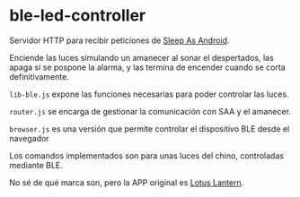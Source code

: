 # ble-led-controller

Servidor HTTP para recibir peticiones de [Sleep As Android](https://sleep.urbandroid.org/).

Enciende las luces simulando un amanecer al sonar el despertados, las apaga si se pospone la alarma, y las termina de encender cuando se corta definitivamente.

`lib-ble.js` expone las funciones necesarias para poder controlar las luces.

`router.js` se encarga de gestionar la comunicación con SAA y el amanecer.

`browser.js` es una versión que permite controlar el dispositivo BLE desde el navegador

Los comandos implementados son para unas luces del chino, controladas mediante BLE.

No sé de qué marca son, pero la APP original es [Lotus Lantern](https://play.google.com/store/apps/details?id=wl.smartled).
